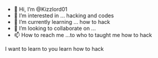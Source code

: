 - 👋 Hi, I’m @Kizzlord01
- 👀 I’m interested in ... hacking and codes
- 🌱 I’m currently learning ... how to hack
- 💞️ I’m looking to collaborate on ...
- 📫 How to reach me ...to who to taught me how to hack

<!---
Kizzlord01/Kizzlord01 is a ✨ special ✨ repository because its `README.md` (this file) appears on your GitHub profile.
You can click the Preview link to take a look at your changes.
--->
I want to learn to you learn how to hack 
